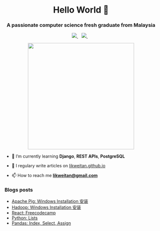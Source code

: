 <h1 align="center">Hello World 👋</h1>
<h3 align="center">A passionate computer science fresh graduate from Malaysia</h3>

<p align='center'>
  
  <!--<a href="https://wa.me/5518996643974?text=Olá!%20Alexandre">
    <img src="https://img.shields.io/badge/WHATSAPP-%2325D366.svg?&style=for-the-badge&logo=whatsapp&logoColor=white" />    
  </a>&nbsp;&nbsp;-->
  <a href="https://www.linkedin.com/in/likweitan/">
    <img src="https://img.shields.io/badge/linkedin-%230077B5.svg?&style=for-the-badge&logo=linkedin&logoColor=white" />
  </a>&nbsp;&nbsp;
  <a href="https://instagram.com/likweitan">
    <img src="https://img.shields.io/badge/instagram-%23E4405F.svg?&style=for-the-badge&logo=instagram&logoColor=white" />        
  </a>&nbsp;&nbsp;
  
</p>

<p align='center'>
  <a href="#"><img src="https://github-readme-stats.vercel.app/api?username=likweitan&show_icons=true&count_private=true&theme=dark" width="350"></a>
</p>

- 🌱 I’m currently learning **Django**, **REST APIs**, **PostgreSQL**

- 📝 I regulary write articles on [likweitan.github.io](https://likweitan.github.io)

- 📫 How to reach me **likweitan@gmail.com**

### Blogs posts
<!-- BLOG-POST-LIST:START -->
- [Apache Pig: Windows Installation 安装](http://likweitan.github.io/posts/60b0d0b4/)
- [Hadoop: Windows Installation 安装](http://likweitan.github.io/posts/55b85722/)
- [React: Freecodecamp](http://likweitan.github.io/posts/aef13551/)
- [Python: Lists](http://likweitan.github.io/posts/7117eb09/)
- [Pandas: Index, Select, Assign](http://likweitan.github.io/posts/3cc6066f/)
<!-- BLOG-POST-LIST:END -->
